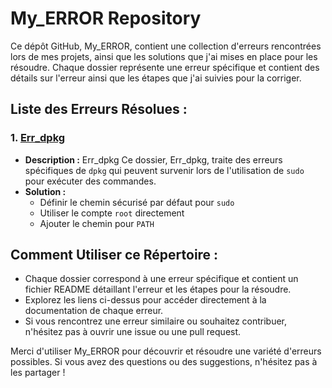 # My_ERROR Repository

Ce dépôt GitHub, My_ERROR, contient une collection d'erreurs rencontrées lors de mes projets, ainsi que les solutions que j'ai mises en place pour les résoudre. Chaque dossier représente une erreur spécifique et contient des détails sur l'erreur ainsi que les étapes que j'ai suivies pour la corriger.

## Liste des Erreurs Résolues :

### 1. [Err_dpkg](Err_dpkg/)
   - **Description :** 
Err_dpkg
Ce dossier, Err_dpkg, traite des erreurs spécifiques de `dpkg` qui peuvent survenir lors de l'utilisation de `sudo` pour exécuter des commandes. 
   - **Solution :**
     - Définir le chemin sécurisé par défaut pour `sudo`
     - Utiliser le compte `root` directement
     - Ajouter le chemin pour `PATH`

## Comment Utiliser ce Répertoire :

- Chaque dossier correspond à une erreur spécifique et contient un fichier README détaillant l'erreur et les étapes pour la résoudre.
- Explorez les liens ci-dessus pour accéder directement à la documentation de chaque erreur.
- Si vous rencontrez une erreur similaire ou souhaitez contribuer, n'hésitez pas à ouvrir une issue ou une pull request.

Merci d'utiliser My_ERROR pour découvrir et résoudre une variété d'erreurs possibles. Si vous avez des questions ou des suggestions, n'hésitez pas à les partager !
